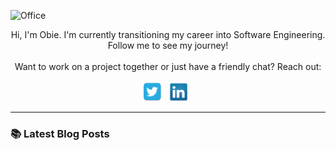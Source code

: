 ![Office](https://media-exp1.licdn.com/dms/image/C5616AQEZo1vlmcetvw/profile-displaybackgroundimage-shrink_350_1400/0/1636951765161?e=1643241600&v=beta&t=frPPAZ9IMRxU5pqv_MPXj4B2vS8GWsRuoBuRq_aD6Fo)

<div align="center">
<span>Hi, I'm Obie. I'm currently transitioning my career into Software Engineering. Follow me to see my journey!</span><br><br><span>Want to work on a project together or just have a friendly chat? Reach out:</span><br><br>
    <a href="Https://www.twitter.com/ObieMunoz" rel="noopener" target="_blank"><img height="30" src="./twitter.png"></a>&nbsp;&nbsp;
    <a href="https://www.linkedin.com/in/obedmunozjr/" rel="noopener" target="_blank"><img height="30" src="./linkedin.png"></a>&nbsp;&nbsp;
</div>

---

### 📚 Latest Blog Posts

<!-- BLOG-POST-LIST:START -->
<!-- BLOG-POST-LIST:END -->
